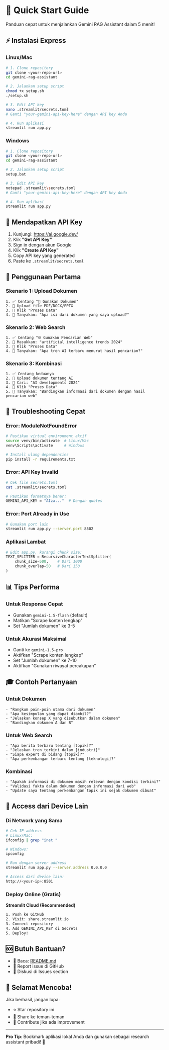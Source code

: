 # 🚀 Quick Start Guide

Panduan cepat untuk menjalankan Gemini RAG Assistant dalam 5 menit!

## ⚡ Instalasi Express

### Linux/Mac

```bash
# 1. Clone repository
git clone <your-repo-url>
cd gemini-rag-assistant

# 2. Jalankan setup script
chmod +x setup.sh
./setup.sh

# 3. Edit API key
nano .streamlit/secrets.toml
# Ganti "your-gemini-api-key-here" dengan API key Anda

# 4. Run aplikasi
streamlit run app.py
```

### Windows

```bash
# 1. Clone repository
git clone <your-repo-url>
cd gemini-rag-assistant

# 2. Jalankan setup script
setup.bat

# 3. Edit API key
notepad .streamlit\secrets.toml
# Ganti "your-gemini-api-key-here" dengan API key Anda

# 4. Run aplikasi
streamlit run app.py
```

## 🔑 Mendapatkan API Key

1. Kunjungi: https://ai.google.dev/
2. Klik **"Get API Key"**
3. Sign in dengan akun Google
4. Klik **"Create API Key"**
5. Copy API key yang generated
6. Paste ke `.streamlit/secrets.toml`

## 🎯 Penggunaan Pertama

### Skenario 1: Upload Dokumen

```
1. ✅ Centang "📄 Gunakan Dokumen"
2. 📁 Upload file PDF/DOCX/PPTX
3. 🚀 Klik "Proses Data"
4. 💬 Tanyakan: "Apa isi dari dokumen yang saya upload?"
```

### Skenario 2: Web Search

```
1. ✅ Centang "🌐 Gunakan Pencarian Web"
2. 🔎 Masukkan: "artificial intelligence trends 2024"
3. 🚀 Klik "Proses Data"
4. 💬 Tanyakan: "Apa tren AI terbaru menurut hasil pencarian?"
```

### Skenario 3: Kombinasi

```
1. ✅ Centang keduanya
2. 📁 Upload dokumen tentang AI
3. 🔎 Cari: "AI developments 2024"
4. 🚀 Klik "Proses Data"
5. 💬 Tanyakan: "Bandingkan informasi dari dokumen dengan hasil pencarian web"
```

## 🔧 Troubleshooting Cepat

### Error: ModuleNotFoundError

```bash
# Pastikan virtual environment aktif
source venv/bin/activate  # Linux/Mac
venv\Scripts\activate     # Windows

# Install ulang dependencies
pip install -r requirements.txt
```

### Error: API Key Invalid

```bash
# Cek file secrets.toml
cat .streamlit/secrets.toml

# Pastikan formatnya benar:
GEMINI_API_KEY = "AIza..."  # Dengan quotes
```

### Error: Port Already in Use

```bash
# Gunakan port lain
streamlit run app.py --server.port 8502
```

### Aplikasi Lambat

```python
# Edit app.py, kurangi chunk size:
TEXT_SPLITTER = RecursiveCharacterTextSplitter(
    chunk_size=500,    # Dari 1000
    chunk_overlap=50   # Dari 150
)
```

## 📊 Tips Performa

### Untuk Response Cepat
- Gunakan `gemini-1.5-flash` (default)
- Matikan "Scrape konten lengkap"
- Set "Jumlah dokumen" ke 3-5

### Untuk Akurasi Maksimal
- Ganti ke `gemini-1.5-pro`
- Aktifkan "Scrape konten lengkap"
- Set "Jumlah dokumen" ke 7-10
- Aktifkan "Gunakan riwayat percakapan"

## 🎓 Contoh Pertanyaan

### Untuk Dokumen
```
- "Rangkum poin-poin utama dari dokumen"
- "Apa kesimpulan yang dapat diambil?"
- "Jelaskan konsep X yang disebutkan dalam dokumen"
- "Bandingkan dokumen A dan B"
```

### Untuk Web Search
```
- "Apa berita terbaru tentang [topik]?"
- "Jelaskan tren terkini dalam [industri]"
- "Siapa expert di bidang [topik]?"
- "Apa perkembangan terbaru tentang [teknologi]?"
```

### Kombinasi
```
- "Apakah informasi di dokumen masih relevan dengan kondisi terkini?"
- "Validasi fakta dalam dokumen dengan informasi dari web"
- "Update saya tentang perkembangan topik ini sejak dokumen dibuat"
```

## 📱 Access dari Device Lain

### Di Network yang Sama

```bash
# Cek IP address
# Linux/Mac:
ifconfig | grep "inet "

# Windows:
ipconfig

# Run dengan server address
streamlit run app.py --server.address 0.0.0.0

# Access dari device lain:
http://<your-ip>:8501
```

### Deploy Online (Gratis)

**Streamlit Cloud (Recommended)**

```bash
1. Push ke GitHub
2. Visit: share.streamlit.io
3. Connect repository
4. Add GEMINI_API_KEY di Secrets
5. Deploy!
```

## 🆘 Butuh Bantuan?

- 📖 Baca: [README.md](README.md)
- 🐛 Report issue di GitHub
- 💬 Diskusi di Issues section

## 🎉 Selamat Mencoba!

Jika berhasil, jangan lupa:
- ⭐ Star repository ini
- 📢 Share ke teman-teman
- 🤝 Contribute jika ada improvement

---

**Pro Tip**: Bookmark aplikasi lokal Anda dan gunakan sebagai research assistant pribadi! 🚀
